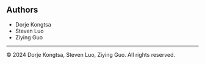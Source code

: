 ## Authors
- Dorje Kongtsa
- Steven Luo
- Ziying Guo

---

© 2024 Dorje Kongtsa, Steven Luo, Ziying Guo. All rights reserved.
